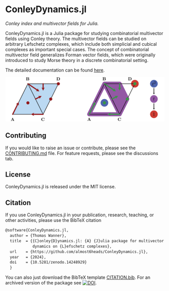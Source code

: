 # ConleyDynamics.jl

*Conley index and multivector fields for Julia.*

ConleyDynamics.jl is a Julia package for studying combinatorial multivector
fields using Conley theory. The multivector fields can be studied on arbitrary
Lefschetz complexes, which include both simplicial and cubical complexes
as important special cases. The concept of combinatorial multivector field
generalizes Forman vector fields, which were originally introduced to study
Morse theory in a discrete combinatorial setting.

The detailed documentation can be found
[here](https://almost6heads.github.io/ConleyDynamics.jl/dev).

![](docs/src/man/img/multivectorex.png)

## Contributing

If you would like to raise an issue or contribute, please see the
[CONTRIBUTING.md](https://github.com/almost6heads/ConleyDynamics.jl/blob/main/CONTRIBUTING.md)
file. For feature requests, please see the discussions tab.

## License

ConleyDynamics.jl is released under the MIT license.

## Citation

If you use ConleyDynamics.jl in your publication, research, teaching, or other
activities, please use the BibTeX citation

```latex
@software{ConleyDynamics.jl,
  author = {Thomas Wanner},
  title  = {{C}onley{D}ynamics.jl: {A} {J}ulia package for multivector
            dynamics on {L}efschetz complexes},
  url    = {https://github.com/almost6heads/ConleyDynamics.jl},
  year   = {2024},
  doi    = {10.5281/zenodo.14248929}
  }
```

You can also just download the BibTeX template
[CITATION.bib](https://github.com/almost6heads/ConleyDynamics.jl/blob/main/CITATION.bib).
For an archived version of the package see
[![DOI](https://zenodo.org/badge/DOI/10.5281/zenodo.14248930.svg)](https://doi.org/10.5281/zenodo.14248929).

